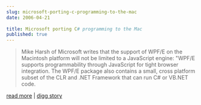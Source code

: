 ```yaml
---
slug: microsoft-porting-c-programming-to-the-mac
date: 2006-04-21
 
title: Microsoft porting C# programming to the Mac
published: true
---
```

<blockquote class="posterous_medium_quote">Mike Harsh of Microsoft writes that the support of WPF/E on the Macintosh platform will not be limited to a JavaScript engine: "WPF/E supports programmability through JavaScript for tight browser integration. The WPF/E package also contains a small, cross platform subset of the CLR and .NET Framework that can run C# or VB.NET code.</blockquote> <p /><a href="http://blogs.msdn.com/mharsh/archive/2006/03/23/559106.aspx">read more</a> | <a href="http://digg.com/programming/Microsoft_porting_C_programming_to_the_Mac">digg story</a><p />

